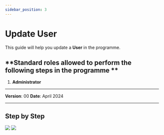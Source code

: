 ```yaml
---
sidebar_position: 3
---
```


# Update User

This guide will help you update a **User** in the programme.

## **Standard roles allowed to perform the following steps in the programme **

1.	**Administrator**

------------

**Version**: 00
**Date**: April 2024

------------
## **Step by Step**

![](/img/2.Users/UsersUpdate1.png)
![](/img/2.Users/UsersUpdate2.png)